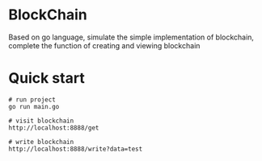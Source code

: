 # BlockChain
Based on go language, simulate the simple implementation of blockchain, complete the function of creating and viewing blockchain

# Quick start
```
# run project
go run main.go

# visit blockchain
http://localhost:8888/get

# write blockchain
http://localhost:8888/write?data=test
```